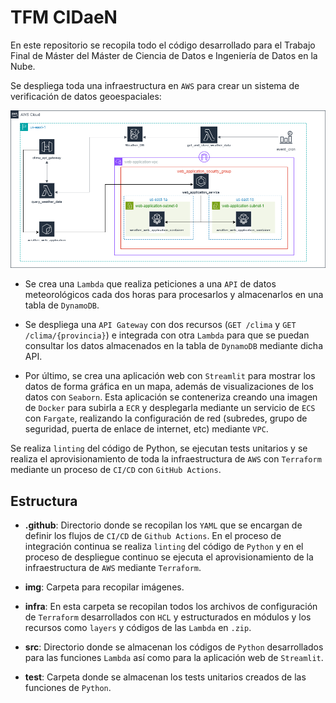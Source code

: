 # TFM CIDaeN

En este repositorio se recopila todo el código desarrollado para el Trabajo Final de Máster del Máster de Ciencia de Datos e Ingeniería de Datos en la Nube.

Se despliega toda una infraestructura en `AWS` para crear un sistema de verificación de datos geoespaciales:

![Arquitectura](img/architecture.png)

- Se crea una `Lambda` que realiza peticiones a una `API` de datos meteorológicos cada dos horas para procesarlos y almacenarlos en una tabla de `DynamoDB`.

- Se despliega una `API Gateway` con dos recursos (`GET /clima` y `GET /clima/{provincia}`) e integrada con otra `Lambda` para que se puedan consultar los datos almacenados en la tabla de `DynamoDB` mediante dicha API.

- Por último, se crea una aplicación web con `Streamlit` para mostrar los datos de forma gráfica en un mapa, además de visualizaciones de los datos con `Seaborn`. Esta aplicación se conteneriza creando una imagen de `Docker` para subirla a `ECR` y desplegarla mediante un servicio de `ECS` con `Fargate`, realizando la configuración de red (subredes, grupo de seguridad, puerta de enlace de internet, etc) mediante `VPC`.

Se realiza `linting` del código de Python, se ejecutan tests unitarios y se realiza el aprovisionamiento de toda la infraestructura de `AWS` con `Terraform` mediante un proceso de `CI/CD` con `GitHub Actions`.


## Estructura

- **.github**: Directorio donde se recopilan los `YAML` que se encargan de definir los flujos de `CI/CD` de `Github Actions`. En el proceso de integración continua se realiza `linting` del código de `Python` y en el proceso de despliegue continuo se ejecuta el aprovisionamiento de la infraestructura de `AWS` mediante `Terraform`.


- **img**: Carpeta para recopilar imágenes.


- **infra**: En esta carpeta se recopilan todos los archivos de configuración de `Terraform` desarrollados con `HCL` y estructurados en módulos y los recursos como `layers` y códigos de las `Lambda` en `.zip`.


- **src**: Directorio donde se almacenan los códigos de `Python` desarrollados para las funciones `Lambda` así como para la aplicación web de `Streamlit`.


- **test**: Carpeta donde se almacenan los tests unitarios creados de las funciones de `Python`.
